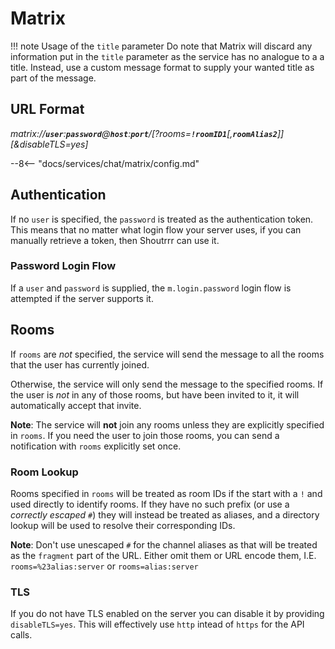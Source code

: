 # Matrix

!!! note Usage of the `title` parameter
    Do note that Matrix will discard any information put in the `title` parameter as the service has no analogue to a
    a title. Instead, use a custom message format to supply your wanted title as part of the message.

## URL Format

*matrix://__`user`__:__`password`__@__`host`__:__`port`__/[?rooms=__`!roomID1`__[,__`roomAlias2`__]][&disableTLS=yes]*

--8<-- "docs/services/chat/matrix/config.md"

## Authentication

If no `user` is specified, the `password` is treated as the authentication token. This means that no matter what login
flow your server uses, if you can manually retrieve a token, then Shoutrrr can use it.

### Password Login Flow

If a `user` and `password` is supplied, the `m.login.password` login flow is attempted if the server supports it.

## Rooms

If `rooms` are *not* specified, the service will send the message to all the rooms that the user has currently joined.

Otherwise, the service will only send the message to the specified rooms. If the user is *not* in any of those rooms,
but have been invited to it, it will automatically accept that invite.

**Note**: The service will **not** join any rooms unless they are explicitly specified in `rooms`. If you need the user
to join those rooms, you can send a notification with `rooms` explicitly set once.

### Room Lookup

Rooms specified in `rooms` will be treated as room IDs if the start with a `!` and used directly to identify rooms. If
they have no such prefix (or use a *correctly escaped* `#`) they will instead be treated as aliases, and a directory
lookup will be used to resolve their corresponding IDs.

**Note**: Don't use unescaped `#` for the channel aliases as that will be treated as the `fragment` part of the URL.
Either omit them or URL encode them, I.E. `rooms=%23alias:server` or `rooms=alias:server`

### TLS

If you do not have TLS enabled on the server you can disable it by providing `disableTLS=yes`. This will effectively
use `http` intead of `https` for the API calls.
